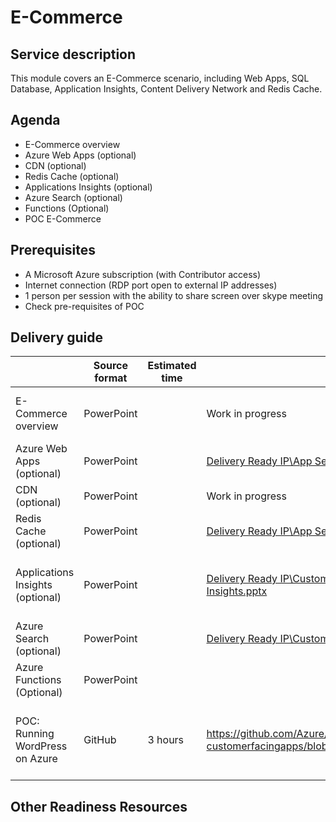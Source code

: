 # E-Commerce

## Service description

This module covers an E-Commerce scenario, including Web Apps, SQL Database, Application Insights, Content Delivery Network and Redis Cache. 


## Agenda

* E-Commerce overview
* Azure Web Apps (optional)
* CDN (optional)
* Redis Cache (optional)
* Applications Insights (optional)
* Azure Search (optional)
* Functions (Optional)
* POC E-Commerce


## Prerequisites

*	A Microsoft Azure subscription (with Contributor access)
*	Internet connection (RDP port open to external IP addresses)
*	1 person per session with the ability to share screen over skype meeting
*	Check pre-requisites of POC

## Delivery guide

|                                   | Source format | Estimated time  | Deliver from    | Readiness Resources   |
| -------------                     | ------------- | -------------   | -------------   | -------------         |
| E-Commerce overview               | PowerPoint    |                 | Work in progress| [E-commerce Overview TTT](https://msit.microsoftstream.com/video/38d4fdac-7f94-4c56-bc2a-f17a42c9d7f5) |
| Azure Web Apps (optional)         | PowerPoint    |                 | [Delivery Ready IP\App Services\FTA - Web Apps.pptx](https://microsoft.sharepoint.com/:p:/t/fasttrackforazure/CE/EU21ANR_K9lKrb7AOHEwQ-IByTZMHKgoC9zIrIInwLUUsA?e=UcZ0SJ) | [Azure Web Apps TTT](https://msit.microsoftstream.com/video/33d852d8-3218-4981-8c12-1393059d1f1b) |
| CDN (optional)                    | PowerPoint    |                 | Work in progress| Work in progress       |
| Redis Cache (optional)            | PowerPoint    |                 | [Delivery Ready IP\App Services\FTA - Redis Cache.pptx](https://microsoft.sharepoint.com/teams/fasttrackforazure/CE/Shared%20Documents/Forms/AllItems.aspx?RootFolder=%2Fteams%2Ffasttrackforazure%2FCE%2FShared%20Documents%2FDelivery%20Ready%20IP%2FCustomer%20Facing%20Apps&FolderCTID=0x0120004142D6306BFD4A4E9C0E1C8ABF7FC84D) | [Redis Cache TTT](https://msit.microsoftstream.com/video/a8066a16-af47-44ad-8335-d83cf2b60e3e) |
| Applications Insights (optional)  | PowerPoint    |                 | [Delivery Ready IP\Customer Facing Apps\FTA - Application Insights.pptx](https://microsoft.sharepoint.com/teams/fasttrackforazure/CE/Shared%20Documents/Forms/AllItems.aspx?RootFolder=%2Fteams%2Ffasttrackforazure%2FCE%2FShared%20Documents%2FDelivery%20Ready%20IP%2FCustomer%20Facing%20Apps&FolderCTID=0x0120004142D6306BFD4A4E9C0E1C8ABF7FC84D) | [Application Insights TTT](https://msit.microsoftstream.com/video/234450bd-7d2e-48a8-83da-2a7251adb61b), [TECH-DEV308](https://digital.microsoftready.com/FY18/Session/TECH-DEV308) |
| Azure Search (optional)           | PowerPoint    |                 | [Delivery Ready IP\Customer Facing Apps\FTA - Azure Search.pptx](https://microsoft.sharepoint.com/:p:/t/fasttrackforazure/CE/EW80-Vl5blNJvGxOjOLZwAQBJJKjv7xUohjHa7F2nijKpQ?e=EgRVQv) | [Azure Search TTT](https://msit.microsoftstream.com/video/505dad80-3fec-4fb6-94b7-16bba8d8482f) |
| Azure Functions (Optional)        | PowerPoint    |                 |                 | [Azure Functions TTT](https://msit.microsoftstream.com/video/b7be3795-dbdc-4787-9a90-7da9769d473f) |
| POC: Running WordPress on Azure   | GitHub        |  3 hours        | https://github.com/Azure/fta-customerfacingapps/blob/master/ecommerce/articles/README.md | [POC Scenario: E-commerce Website TTT](https://msit.microsoftstream.com/video/571395b7-d634-445c-95e0-b475ee960557) |


## Other Readiness Resources
